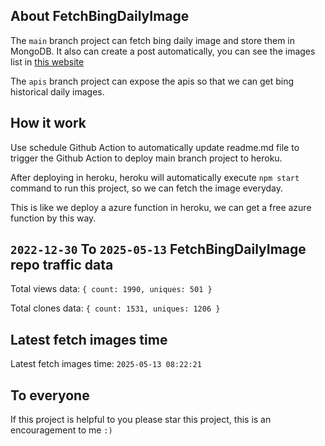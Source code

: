 ## About FetchBingDailyImage

The `main` branch project can fetch bing daily image and store them in MongoDB.
It also can create a post automatically, you can see the images list in [this website](https://oursalbum.netlify.app)

The `apis` branch project can expose the apis so that we can get bing historical daily images.

## How it work

Use schedule Github Action to automatically update readme.md file to trigger the Github Action to deploy main branch project to heroku.

After deploying in heroku, heroku will automatically execute `npm start` command to run this project, so we can fetch the image everyday.

This is like we deploy a azure function in heroku, we can get a free azure function by this way.

## `2022-12-30` To `2025-05-13` FetchBingDailyImage repo traffic data

Total views data: `{ count: 1990, uniques: 501 }`

Total clones data: `{ count: 1531, uniques: 1206 }`

## Latest fetch images time

Latest fetch images time: `2025-05-13 08:22:21`

## To everyone

If this project is helpful to you please star this project, this is an encouragement to me `:)`




